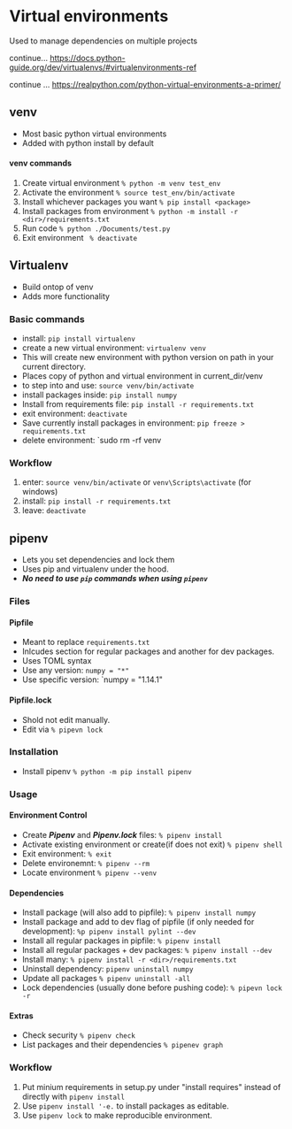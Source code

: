# Virtual environments
Used to manage dependencies on multiple projects

continue...
https://docs.python-guide.org/dev/virtualenvs/#virtualenvironments-ref

continue ...
https://realpython.com/python-virtual-environments-a-primer/


## venv
- Most basic python virtual environments
- Added with python install by default

#### venv commands
1. Create virtual environment  `% python -m venv test_env`
2. Activate the environment `% source test_env/bin/activate`
3. Install whichever packages you want `% pip install <package>`
4. Install packages from environment `% python -m install -r <dir>/requirements.txt`
5. Run code `% python ./Documents/test.py`
6. Exit environment ` % deactivate`


## Virtualenv
- Build ontop of venv
- Adds more functionality

### Basic commands
- install: `pip install virtualenv`
- create a new virtual environment: `virtualenv venv`
- This will create new environment with python version on path in your current directory.
- Places copy of python and virtual environment in current_dir/venv
- to step into and use: `source venv/bin/activate`
- install packages inside: `pip install numpy`
- Install from requirements file: `pip install -r requirements.txt`
- exit environment: `deactivate`
- Save currently install packages in environment: `pip freeze > requirements.txt`
- delete environment: `sudo rm -rf venv

### Workflow
1. enter: `source venv/bin/activate` or `venv\Scripts\activate` (for windows)
2. install: `pip install -r requirements.txt`
3. leave: `deactivate`

## pipenv
- Lets you set dependencies and lock them
- Uses pip and virtualenv under the hood.
- ***No need to use `pip` commands when using `pipenv`***

### Files

#### Pipfile
- Meant to replace `requirements.txt`
- Inlcudes section for regular packages and another for dev packages.
- Uses TOML syntax
- Use any version: `numpy = "*"`
- Use specific version: `numpy = "1.14.1"

#### Pipfile.lock
- Shold not edit manually.
- Edit via `% pipevn lock`

### Installation
- Install pipenv `% python -m pip install pipenv`

### Usage

#### Environment Control
- Create ***Pipenv*** and ***Pipenv.lock*** files: `% pipenv install`
- Activate existing environment or create(if does not exit) `% pipenv shell`
- Exit environment: `% exit`
- Delete environemnt: `% pipenv --rm`
- Locate environment `% pipenv --venv`

#### Dependencies
- Install package (will also add to pipfile): `% pipenv install numpy`
- Install package and add to dev flag of pipfile (if only needed for development): `%p pipenv install pylint --dev`
- Install all regular packages in pipfile: `% pipenv install`
- Install all regular packages + dev packages: `% pipenv install --dev`
- Install many: `% pipenv install -r <dir>/requirements.txt`
- Uninstall dependency: `pipenv uninstall numpy`
- Update all packages `% pipenv uninstall -all`
- Lock dependencies (usually done before pushing code): `% pipevn lock -r`

#### Extras
- Check security `% pipenv check`
- List packages and their dependencies `% pipenev graph`

### Workflow
1. Put minium requirements in setup.py under "install requires" instead of directly with `pipenv install `
2. Use `pipenv install '-e.` to install packages as editable. 
3. Use `pipenv lock` to make reproducible environment.


